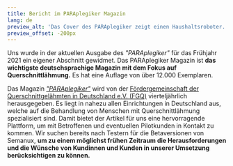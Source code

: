 ```yaml
---
title: Bericht im PARAplegiker Magazin
lang: de
preview_alt: 'Das Cover des PARAplegiker zeigt einen Haushaltsroboter.'
preview_offset: -200px
---
```


Uns wurde in der aktuellen Ausgabe des *"PARAplegiker"* für das Frühjahr 2021 ein eigener Abschnitt gewidmet. Das PARAplegiker Magazin ist **das wichtigste deutschsprachige Magazin mit dem Fokus auf Querschnittlähmung.** Es hat eine Auflage von über 12.000 Exemplaren.

Das Magazin [*"PARAplegiker"*](https://www.fgq.de/news/der-paraplegiker) wird von der [Fördergemeinschaft der Querschnittgelähmten in Deutschland e.V. (FGQ)](https://www.fgq.de) vierteljährlich herausgegeben. Es liegt in nahezu allen Einrichtungen in Deutschland aus, welche auf die Behandlung von Menschen mit Querschnittlähmung spezialisiert sind. Damit bietet der Artikel für uns eine hervorragende Plattform, um mit Betroffenen und eventuellen Pilotkunden in Kontakt zu kommen. Wir suchen bereits nach Testern für die Betaversionen von Semanux, **um zu einem möglichst frühen Zeitraum die Herausforderungen und die Wünsche von Kundinnen und Kunden in unserer Umsetzung berücksichtigen zu können.**
